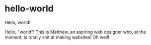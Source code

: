 # hello-world
Hello, world!

Hello, "world"! This is Matthew, an aspiring web designer who, at the moment, is totally shit at making websites! Oh well!
